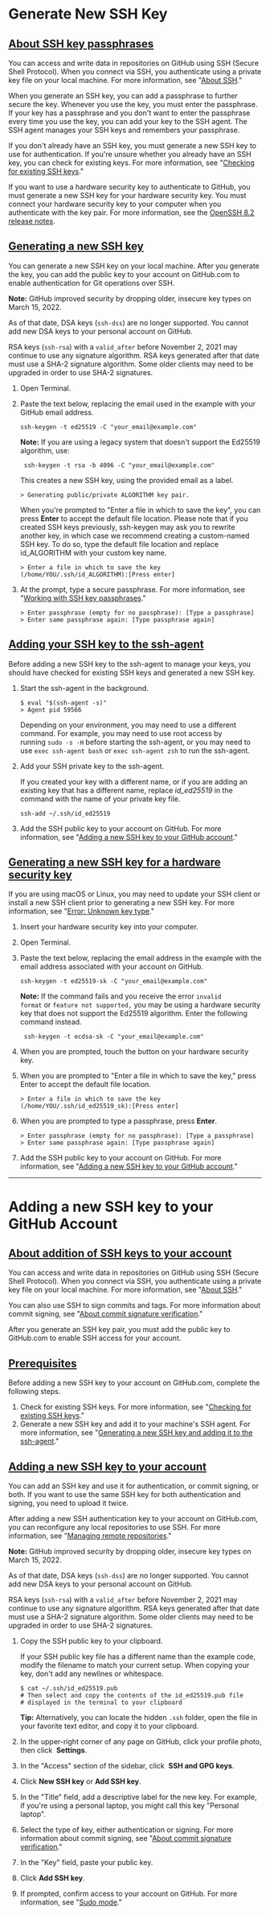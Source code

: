 # Generate New SSH Key
## [About SSH key passphrases](https://docs.github.com/en/authentication/connecting-to-github-with-ssh/generating-a-new-ssh-key-and-adding-it-to-the-ssh-agent#about-ssh-key-passphrases)

You can access and write data in repositories on GitHub using SSH (Secure Shell Protocol). When you connect via SSH, you authenticate using a private key file on your local machine. For more information, see "[About SSH](https://docs.github.com/en/authentication/connecting-to-github-with-ssh/about-ssh)."

When you generate an SSH key, you can add a passphrase to further secure the key. Whenever you use the key, you must enter the passphrase. If your key has a passphrase and you don't want to enter the passphrase every time you use the key, you can add your key to the SSH agent. The SSH agent manages your SSH keys and remembers your passphrase.

If you don't already have an SSH key, you must generate a new SSH key to use for authentication. If you're unsure whether you already have an SSH key, you can check for existing keys. For more information, see "[Checking for existing SSH keys](https://docs.github.com/en/authentication/connecting-to-github-with-ssh/checking-for-existing-ssh-keys)."

If you want to use a hardware security key to authenticate to GitHub, you must generate a new SSH key for your hardware security key. You must connect your hardware security key to your computer when you authenticate with the key pair. For more information, see the [OpenSSH 8.2 release notes](https://www.openssh.com/txt/release-8.2).

## [Generating a new SSH key](https://docs.github.com/en/authentication/connecting-to-github-with-ssh/generating-a-new-ssh-key-and-adding-it-to-the-ssh-agent#generating-a-new-ssh-key)

You can generate a new SSH key on your local machine. After you generate the key, you can add the public key to your account on GitHub.com to enable authentication for Git operations over SSH.

**Note:** GitHub improved security by dropping older, insecure key types on March 15, 2022.

As of that date, DSA keys (`ssh-dss`) are no longer supported. You cannot add new DSA keys to your personal account on GitHub.

RSA keys (`ssh-rsa`) with a `valid_after` before November 2, 2021 may continue to use any signature algorithm. RSA keys generated after that date must use a SHA-2 signature algorithm. Some older clients may need to be upgraded in order to use SHA-2 signatures.

1. Open Terminal.
    
2. Paste the text below, replacing the email used in the example with your GitHub email address.
    
    ```shell
    ssh-keygen -t ed25519 -C "your_email@example.com"
    ```
    
    **Note:** If you are using a legacy system that doesn't support the Ed25519 algorithm, use:
    
    ```shell
     ssh-keygen -t rsa -b 4096 -C "your_email@example.com"
    ```
    
    This creates a new SSH key, using the provided email as a label.
    
    ```shell
    > Generating public/private ALGORITHM key pair.
    ```
    
    When you're prompted to "Enter a file in which to save the key", you can press **Enter** to accept the default file location. Please note that if you created SSH keys previously, ssh-keygen may ask you to rewrite another key, in which case we recommend creating a custom-named SSH key. To do so, type the default file location and replace id_ALGORITHM with your custom key name.
    
    ```shell
    > Enter a file in which to save the key (/home/YOU/.ssh/id_ALGORITHM):[Press enter]
    ```
    
3. At the prompt, type a secure passphrase. For more information, see "[Working with SSH key passphrases](https://docs.github.com/en/authentication/connecting-to-github-with-ssh/working-with-ssh-key-passphrases)."
    
    ```shell
    > Enter passphrase (empty for no passphrase): [Type a passphrase]
    > Enter same passphrase again: [Type passphrase again]
    ```
    

## [Adding your SSH key to the ssh-agent](https://docs.github.com/en/authentication/connecting-to-github-with-ssh/generating-a-new-ssh-key-and-adding-it-to-the-ssh-agent#adding-your-ssh-key-to-the-ssh-agent)

Before adding a new SSH key to the ssh-agent to manage your keys, you should have checked for existing SSH keys and generated a new SSH key.

1. Start the ssh-agent in the background.
    
    ```shell
    $ eval "$(ssh-agent -s)"
    > Agent pid 59566
    ```
    
    Depending on your environment, you may need to use a different command. For example, you may need to use root access by running `sudo -s -H` before starting the ssh-agent, or you may need to use `exec ssh-agent bash` or `exec ssh-agent zsh` to run the ssh-agent.
    
2. Add your SSH private key to the ssh-agent.
    
    If you created your key with a different name, or if you are adding an existing key that has a different name, replace _id_ed25519_ in the command with the name of your private key file.
    
    ```shell
    ssh-add ~/.ssh/id_ed25519
    ```
    
3. Add the SSH public key to your account on GitHub. For more information, see "[Adding a new SSH key to your GitHub account](https://docs.github.com/en/authentication/connecting-to-github-with-ssh/adding-a-new-ssh-key-to-your-github-account)."
    

## [Generating a new SSH key for a hardware security key](https://docs.github.com/en/authentication/connecting-to-github-with-ssh/generating-a-new-ssh-key-and-adding-it-to-the-ssh-agent#generating-a-new-ssh-key-for-a-hardware-security-key)

If you are using macOS or Linux, you may need to update your SSH client or install a new SSH client prior to generating a new SSH key. For more information, see "[Error: Unknown key type](https://docs.github.com/en/authentication/troubleshooting-ssh/error-unknown-key-type)."

1. Insert your hardware security key into your computer.
    
2. Open Terminal.
    
3. Paste the text below, replacing the email address in the example with the email address associated with your account on GitHub.
    
    ```shell
    ssh-keygen -t ed25519-sk -C "your_email@example.com"
    ```
    
    **Note:** If the command fails and you receive the error `invalid format` or `feature not supported,` you may be using a hardware security key that does not support the Ed25519 algorithm. Enter the following command instead.
    
    ```shell
     ssh-keygen -t ecdsa-sk -C "your_email@example.com"
    ```
    
4. When you are prompted, touch the button on your hardware security key.
    
5. When you are prompted to "Enter a file in which to save the key," press Enter to accept the default file location.
    
    ```shell
    > Enter a file in which to save the key (/home/YOU/.ssh/id_ed25519_sk):[Press enter]
    ```
    
6. When you are prompted to type a passphrase, press **Enter**.
    
    ```shell
    > Enter passphrase (empty for no passphrase): [Type a passphrase]
    > Enter same passphrase again: [Type passphrase again]
    ```
    
7. Add the SSH public key to your account on GitHub. For more information, see "[Adding a new SSH key to your GitHub account](https://docs.github.com/en/authentication/connecting-to-github-with-ssh/adding-a-new-ssh-key-to-your-github-account)."
---
# Adding a new SSH key to your GitHub Account
## [About addition of SSH keys to your account](https://docs.github.com/en/authentication/connecting-to-github-with-ssh/adding-a-new-ssh-key-to-your-github-account#about-addition-of-ssh-keys-to-your-account)

You can access and write data in repositories on GitHub using SSH (Secure Shell Protocol). When you connect via SSH, you authenticate using a private key file on your local machine. For more information, see "[About SSH](https://docs.github.com/en/authentication/connecting-to-github-with-ssh/about-ssh)."

You can also use SSH to sign commits and tags. For more information about commit signing, see "[About commit signature verification](https://docs.github.com/en/authentication/managing-commit-signature-verification/about-commit-signature-verification)."

After you generate an SSH key pair, you must add the public key to GitHub.com to enable SSH access for your account.

## [Prerequisites](https://docs.github.com/en/authentication/connecting-to-github-with-ssh/adding-a-new-ssh-key-to-your-github-account#prerequisites)

Before adding a new SSH key to your account on GitHub.com, complete the following steps.

1. Check for existing SSH keys. For more information, see "[Checking for existing SSH keys](https://docs.github.com/en/authentication/connecting-to-github-with-ssh/checking-for-existing-ssh-keys)."
2. Generate a new SSH key and add it to your machine's SSH agent. For more information, see "[Generating a new SSH key and adding it to the ssh-agent](https://docs.github.com/en/authentication/connecting-to-github-with-ssh/generating-a-new-ssh-key-and-adding-it-to-the-ssh-agent)."

## [Adding a new SSH key to your account](https://docs.github.com/en/authentication/connecting-to-github-with-ssh/adding-a-new-ssh-key-to-your-github-account#adding-a-new-ssh-key-to-your-account)

You can add an SSH key and use it for authentication, or commit signing, or both. If you want to use the same SSH key for both authentication and signing, you need to upload it twice.

After adding a new SSH authentication key to your account on GitHub.com, you can reconfigure any local repositories to use SSH. For more information, see "[Managing remote repositories](https://docs.github.com/en/get-started/getting-started-with-git/managing-remote-repositories#switching-remote-urls-from-https-to-ssh)."

**Note:** GitHub improved security by dropping older, insecure key types on March 15, 2022.

As of that date, DSA keys (`ssh-dss`) are no longer supported. You cannot add new DSA keys to your personal account on GitHub.

RSA keys (`ssh-rsa`) with a `valid_after` before November 2, 2021 may continue to use any signature algorithm. RSA keys generated after that date must use a SHA-2 signature algorithm. Some older clients may need to be upgraded in order to use SHA-2 signatures.

1. Copy the SSH public key to your clipboard.
    
    If your SSH public key file has a different name than the example code, modify the filename to match your current setup. When copying your key, don't add any newlines or whitespace.
    
    ```shell
    $ cat ~/.ssh/id_ed25519.pub
    # Then select and copy the contents of the id_ed25519.pub file
    # displayed in the terminal to your clipboard
    ```
    
    **Tip:** Alternatively, you can locate the hidden `.ssh` folder, open the file in your favorite text editor, and copy it to your clipboard.
    
2. In the upper-right corner of any page on GitHub, click your profile photo, then click  **Settings**.
    
3. In the "Access" section of the sidebar, click  **SSH and GPG keys**.
    
4. Click **New SSH key** or **Add SSH key**.
    
5. In the "Title" field, add a descriptive label for the new key. For example, if you're using a personal laptop, you might call this key "Personal laptop".
    
6. Select the type of key, either authentication or signing. For more information about commit signing, see "[About commit signature verification](https://docs.github.com/en/authentication/managing-commit-signature-verification/about-commit-signature-verification)."
    
7. In the "Key" field, paste your public key.
    
8. Click **Add SSH key**.
    
9. If prompted, confirm access to your account on GitHub. For more information, see "[Sudo mode](https://docs.github.com/en/authentication/keeping-your-account-and-data-secure/sudo-mode)."